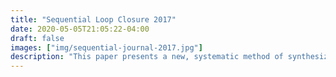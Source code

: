```yaml
---
title: "Sequential Loop Closure 2017"
date: 2020-05-05T21:05:22-04:00
draft: false
images: ["img/sequential-journal-2017.jpg"]
description: "This paper presents a new, systematic method of synthesizing an output feedback adaptive controller for a class of uncertain, non-square multi-input/multi-output systems. The controller consists of an inner-loop adaptive controller with an outer-loop which prescribes the inner-loop commands."
---
```


<body onload="javascript:window.location.href='../research/sequential-journal-2017.pdf';">
